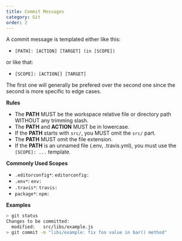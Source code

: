 ```yaml
---
title: Commit Messages
category: Git
order: 2
---
```


A commit message is templated either like this:

- `[PATH]: [ACTION] [TARGET] (in [SCOPE])`

or like that:

- `[SCOPE]: [ACTION[] [TARGET]`

The first one will generally be prefered over the second one since the second is more specific to edge cases.

**Rules**

- The **PATH** MUST be the workspace relative file or directory path WITHOUT any trimming slash.
- The **PATH** and **ACTION** MUST be in lowercase.
- If the **PATH** starts with `src/`, you MUST omit the `src/` part.
- The **PATH** MUST omit the file extension.
- If the **PATH** is an unnamed file (.env, .travis.yml), you must use the `[SCOPE]: ...` template.

**Commonly Used Scopes**

- `.editorconfig*`: `editorconfig: `
- `.env*`: `env: `
- `.travis*`: `travis: `
- `package*`: `npm: `

**Examples**

```bash
> git status
Changes to be committed:
  modified:   src/libs/example.js
> git commit -m "libs/example: fix foo value in bar() method"
```
